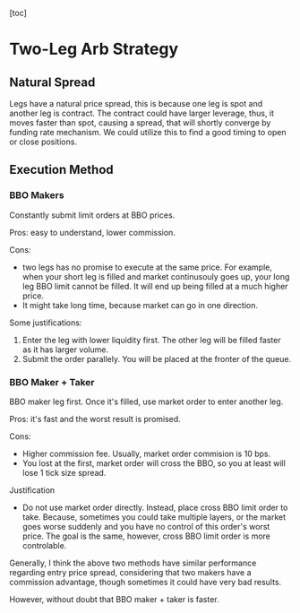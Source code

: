 [toc]

# Two-Leg Arb Strategy

## Natural Spread

Legs have a natural price spread, this is because one leg is spot and another leg is contract. The contract could have larger leverage, thus, it moves faster than spot, causing a spread, that will shortly converge by funding rate mechanism. We could utilize this to find a good timing to open or close positions.

## Execution Method

### BBO Makers

Constantly submit limit orders at BBO prices. 

Pros: easy to understand, lower commission.

Cons: 

- two legs has no promise to execute at the same price. For example, when your short leg is filled and market continusouly goes up, your long leg BBO limit cannot be filled. It will end up being filled at a much higher price.
- It might take long time, because market can go in one direction.

Some justifications:

1. Enter the leg with lower liquidity first. The other leg will be filled faster as it has larger volume.
2. Submit the order parallely. You will be placed at the fronter of the queue.

### BBO Maker + Taker

BBO maker leg first. Once it's filled, use market order to enter another leg.

Pros: it's fast and the worst result is promised.

Cons:

- Higher commission fee. Usually, market order commision is 10 bps.
- You lost at the first, market order will cross the BBO, so you at least will lose 1 tick size spread.

Justification

- Do not use market order directly. Instead, place cross BBO limit order to take. Because, sometimes you could take multiple layers, or the market goes worse suddenly and you have no control of this order's worst price. The goal is the same, however, cross BBO limit order is more controlable.

Generally, I think the above two methods have similar performance regarding entry price spread, considering that two makers have a commission advantage, though sometimes it could have very bad results. 

However, without doubt that BBO maker + taker is faster.
